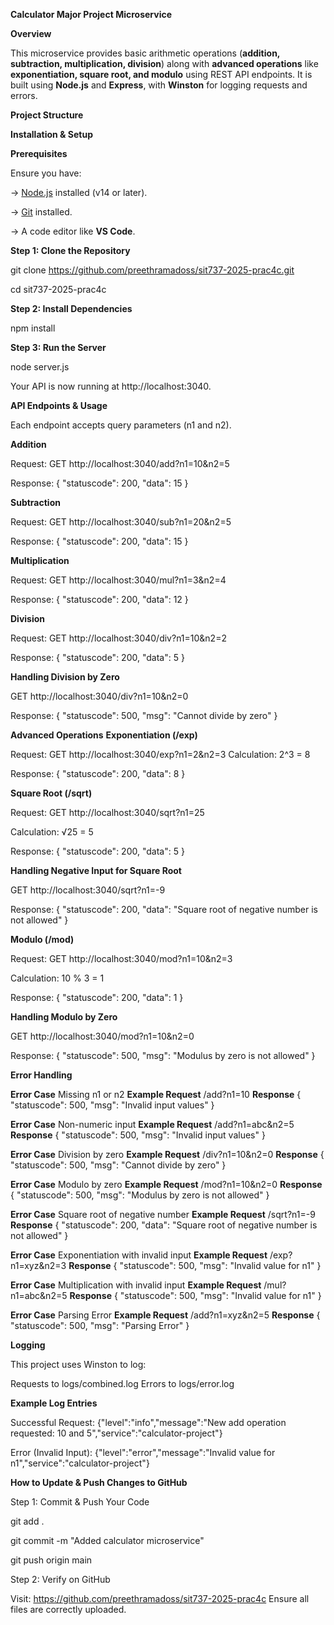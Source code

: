 **Calculator Major Project Microservice**


**Overview**

This microservice provides basic arithmetic operations (**addition, subtraction, multiplication, division**) along with **advanced operations** like **exponentiation, square root, and modulo** using REST API endpoints. It is built using **Node.js** and **Express**, with **Winston** for logging requests and errors.


**Project Structure**

**Installation & Setup**

**Prerequisites**

Ensure you have:

-> [Node.js](https://nodejs.org/en/download/) installed (v14 or later).

-> [Git](https://git-scm.com/) installed.

-> A code editor like **VS Code**.

**Step 1: Clone the Repository**

git clone https://github.com/preethramadoss/sit737-2025-prac4c.git

cd sit737-2025-prac4c

**Step 2: Install Dependencies**

npm install

**Step 3: Run the Server**

node server.js

Your API is now running at http://localhost:3040.

**API Endpoints & Usage**

Each endpoint accepts query parameters (n1 and n2).

**Addition**

Request:
GET http://localhost:3040/add?n1=10&n2=5

Response:
{ "statuscode": 200, "data": 15 }

**Subtraction**

Request:
GET http://localhost:3040/sub?n1=20&n2=5

Response:
{ "statuscode": 200, "data": 15 }

**Multiplication**

Request:
GET http://localhost:3040/mul?n1=3&n2=4

Response:
{ "statuscode": 200, "data": 12 }

**Division**

Request:
GET http://localhost:3040/div?n1=10&n2=2

Response:
{ "statuscode": 200, "data": 5 }

**Handling Division by Zero**

GET http://localhost:3040/div?n1=10&n2=0

Response:
{ "statuscode": 500, "msg": "Cannot divide by zero" }

**Advanced Operations**
**Exponentiation (/exp)**

Request:
GET http://localhost:3040/exp?n1=2&n2=3
Calculation:
2^3 = 8

Response:
{ "statuscode": 200, "data": 8 }

**Square Root (/sqrt)**

Request:
GET http://localhost:3040/sqrt?n1=25

Calculation:
√25 = 5

Response:
{ "statuscode": 200, "data": 5 }

**Handling Negative Input for Square Root**

GET http://localhost:3040/sqrt?n1=-9

Response:
{ "statuscode": 200, "data": "Square root of negative number is not allowed" }

**Modulo (/mod)**

Request:
GET http://localhost:3040/mod?n1=10&n2=3

Calculation:
10 % 3 = 1

Response:
{ "statuscode": 200, "data": 1 }

**Handling Modulo by Zero**

GET http://localhost:3040/mod?n1=10&n2=0

Response:
{ "statuscode": 500, "msg": "Modulus by zero is not allowed" }

**Error Handling**

**Error Case** Missing n1 or n2	**Example Request** /add?n1=10	**Response** { "statuscode": 500, "msg": "Invalid input values" }

**Error Case** Non-numeric input	**Example Request** /add?n1=abc&n2=5	**Response** { "statuscode": 500, "msg": "Invalid input values" }

**Error Case** Division by zero	**Example Request** /div?n1=10&n2=0	**Response** { "statuscode": 500, "msg": "Cannot divide by zero" }

**Error Case** Modulo by zero	**Example Request** /mod?n1=10&n2=0	**Response** { "statuscode": 500, "msg": "Modulus by zero is not allowed" }

**Error Case** Square root of negative number	**Example Request** /sqrt?n1=-9	**Response** { "statuscode": 200, "data": "Square root of negative number is not allowed" }

**Error Case** Exponentiation with invalid input	**Example Request** /exp?n1=xyz&n2=3	**Response** { "statuscode": 500, "msg": "Invalid value for n1" }

**Error Case** Multiplication with invalid input	**Example Request** /mul?n1=abc&n2=5	**Response** { "statuscode": 500, "msg": "Invalid value for n1" }

**Error Case** Parsing Error	**Example Request** /add?n1=xyz&n2=5	**Response** { "statuscode": 500, "msg": "Parsing Error" }

**Logging**

This project uses Winston to log:

Requests to logs/combined.log
Errors to logs/error.log

**Example Log Entries**

Successful Request:
{"level":"info","message":"New add operation requested: 10 and 5","service":"calculator-project"}

Error (Invalid Input):
{"level":"error","message":"Invalid value for n1","service":"calculator-project"}

**How to Update & Push Changes to GitHub**

Step 1: Commit & Push Your Code

git add .

git commit -m "Added calculator microservice"

git push origin main

Step 2: Verify on GitHub

Visit: https://github.com/preethramadoss/sit737-2025-prac4c
Ensure all files are correctly uploaded.
